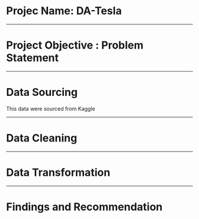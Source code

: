 # Projec Name: DA-Tesla

----
# Project Objective : Problem Statement




----
# Data Sourcing 
This data were sourced from Kaggle 

----
# Data Cleaning




-----
# Data Transformation



----
# Findings and Recommendation
